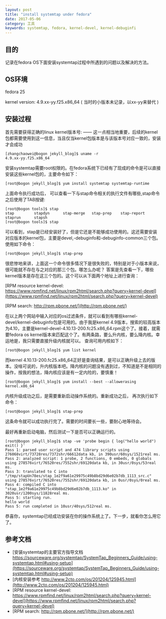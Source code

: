 ```yaml
---
layout: post
title: "install systemtap under fedora"
date: 2017-05-06
category: 工具
keywords: systemtap, fedora, kernel-devel, kernel-debuginfi
---
```


## 目的

记录在fedora OS下面安装systemtap过程中所遇到的问题以及解决的方法。

## OS环境

fedora 25 

kernel version: 4.9.xx-yy.f25.x86_64 ( 当时的小版本未记录，以xx-yy来替代 )

## 安装过程

首先需要获得正确的linux kernel版本号: —— 这一点相当地重要，后续的kernel包都需要使用到这一信息，当且仅当kernel包版本是与该版本号对应一致的，安装才会成功

```shell
[zhangchaowei@bogon jekyll_blog]$ uname -r
4.9.xx-yy.f25.x86_64
```

安装systemtap需要root权限的。在fedora系统下已经有了现成的命令是可以直接安装这些kernel包的，主要命令如下：

```shell
[root@bogon jekyll_blog]$ yum install systemtap systemtap-runtime
```

上面命令执行成功后， 可以查看一下与stap命令相关的执行文件有哪些,stap命令之后使用了TAB按键:

```shell
[root@bogon tools]$ stap
stap         stapdyn      stap-merge   stap-prep    stap-report  staprun      stapsh       
[root@bogon tools]$ stap
```

可以看到，stap是已经安装好了，但是它还是不能够成功使用的。这还需要安装对应版本的kernel包，主要是devel,-debuginfo和-debuginfo-common三个包。使用如下命令：

```shell
[root@bogon jekyll_blog]$ stap-prep
```

很悲惨地来讲，上面这一个命令很多情况下是很失败的，特别是对于小版本来说，很可能就不存在与之对应的那三个包。哪怎么办呢？ 答案是先查看一下，哪些kernel版本是存在这三个包的。这个可以从下面两个地址上进行查询：

[RPM resource kernel-devel: https://www.rpmfind.net/linux/rpm2html/search.php?query=kernel-devel](https://www.rpmfind.net/linux/rpm2html/search.php?query=kernel-devel)

[RPM  search: http://rpm.pbone.net/](http://rpm.pbone.net/)

在以上两个网站中输入对应的os过滤条件，就可以看到有哪些kernel-devel/kernel-debuginfo包是可用的。由于我是kernel 4.9版本，搜索的较高版本为4.10，主要是kernel-devel-4.10.13-200.fc25.x86_64.rpm这个了。接着，就需要fedora os kernel版本来匹配这个了。有两条路，要么升内核，要么降内核。幸运地是，我只需要直接升级内核就可以。 查询可用内核如下：

```shell
[root@bogon jekyll_blog]$ yum list kernel
```

而kernel 4.10.13-200.fc25.x86_64正好是查询结果，是可以正确升级上去的版本。没啥可说的，升内核版本吧。降内核的问题没有遇到过，不知道是不是相同的操作，按我的想法，降内核应该是有一定内险的，要慎重！

```shell
[root@bogon jekyll_blog]$ yum install --best --allowerasing  kernel.x86_64
```

内核升级成功之后，是需要重新启动操作系统的。重新成功之后， 再次执行如下命令：

```shell
[root@bogon jekyll_blog]$ stap-prep
```

这条命令就可以成功执行完了。需要的时间要长一些，要耐心地等待会。

最好再重新启动电脑，然后测试一下是否可以正确运行的。

```shell
[root@bogon jekyll_blog]$ stap -ve 'probe begin { log("hello world") exit() }'
Pass 1: parsed user script and 474 library scripts using 276068virt/73728res/7372shr/66612data kb, in 390usr/60sys/1521real ms.
Pass 2: analyzed script: 1 probe, 2 functions, 0 embeds, 0 globals using 278576virt/76520res/7552shr/69120data kb, in 30usr/0sys/53real ms.
Pass 3: translated to C into "/tmp/stapUn78es/stap_1e2f9a61e29975c49b8bd29d6e02b7db_1113_src.c" using 278576virt/76520res/7552shr/69120data kb, in 0usr/0sys/0real ms.
Pass 4: compiled C into "stap_1e2f9a61e29975c49b8bd29d6e02b7db_1113.ko" in 3020usr/1200sys/11828real ms.
Pass 5: starting run.
hello world
Pass 5: run completed in 10usr/40sys/512real ms.
```

恭喜你，systemtap已经成功安装在你的操作系统上了。下一步，就看你怎么用它了。

## 参考文档

* [安装systemtap的主要官方指导文档 https://sourceware.org/systemtap/SystemTap_Beginners_Guide/using-systemtap.html#using-setup](https://sourceware.org/systemtap/SystemTap_Beginners_Guide/using-systemtap.html#using-setup)
* [内核安装参考 http://www.2cto.com/os/201204/125945.html](http://www.2cto.com/os/201204/125945.html)
* [RPM resource kernel-devel: https://www.rpmfind.net/linux/rpm2html/search.php?query=kernel-devel](https://www.rpmfind.net/linux/rpm2html/search.php?query=kernel-devel)
* [RPM  search: http://rpm.pbone.net/](http://rpm.pbone.net/)
